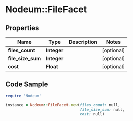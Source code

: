 # Nodeum::FileFacet

## Properties

Name | Type | Description | Notes
------------ | ------------- | ------------- | -------------
**files_count** | **Integer** |  | [optional] 
**file_size_sum** | **Integer** |  | [optional] 
**cost** | **Float** |  | [optional] 

## Code Sample

```ruby
require 'Nodeum'

instance = Nodeum::FileFacet.new(files_count: null,
                                 file_size_sum: null,
                                 cost: null)
```


